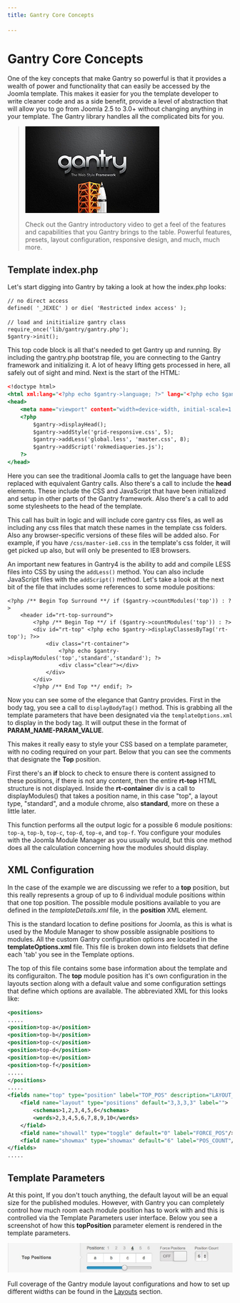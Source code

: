 ```yaml
---
title: Gantry Core Concepts

---
```


Gantry Core Concepts
====================
One of the key concepts that make Gantry so powerful is that it provides a wealth of power and functionality that can easily be accessed by the Joomla template. This makes it easier for you the template developer to write cleaner code and as a side benefit, provide a level of abstraction that will allow you to go from Joomla 2.5 to 3.0+ without changing anything in your template. The Gantry library handles all the complicated bits for you.

> [![](../assets/g4-promo.jpg)](http://youtube.com/embed/AKqppYSttEE)
>
> Check out the Gantry introductory video to get a feel of the features and capabilities that you Gantry brings to the table. Powerful features, presets, layout configuration, responsive design, and much, much more.

Template index.php
------------------
Let's start digging into Gantry by taking a look at how the index.php looks:

~~~ .php
// no direct access
defined( '_JEXEC' ) or die( 'Restricted index access' );

// load and inititialize gantry class
require_once('lib/gantry/gantry.php');
$gantry->init();
~~~

This top code block is all that's needed to get Gantry up and running. By including the gantry.php bootstrap file, you are connecting to the Gantry framework and initializing it. A lot of heavy lifting gets processed in here, all safely out of sight and mind. Next is the start of the HTML:

~~~ .html
<!doctype html>
<html xml:lang="<?php echo $gantry->language; ?>" lang="<?php echo $gantry->language;?>" >
<head>
    <meta name="viewport" content="width=device-width, initial-scale=1.0">
    <?php
        $gantry->displayHead();
        $gantry->addStyle('grid-responsive.css', 5);
        $gantry->addLess('global.less', 'master.css', 8);
        $gantry->addScript('rokmediaqueries.js');
    ?>
</head>
~~~

Here you can see the traditional Joomla calls to get the language have been replaced with equivalent Gantry calls. Also there's a call to include the **head** elements. These include the CSS and JavaScript that have been initialized and setup in other parts of the Gantry framework. Also there's a call to add some stylesheets to the head of the template.

This call has built in logic and will include core gantry css files, as well as including any css files that match these names in the template css folders. Also any browser-specific versions of these files will be added also. For example, if you have `/css/master-ie8.css` in the template's css folder, it will get picked up also, but will only be presented to IE8 browsers.

An important new features in Gantry4 is the ability to add and compile LESS files into CSS by using the `addLess()` method. You can also include JavaScript files with the `addScript()` method. Let's take a look at the next bit of the file that includes some references to some module positions:

~~~ .php
<?php /** Begin Top Surround **/ if ($gantry->countModules('top')) : ?>
    <header id="rt-top-surround">
        <?php /** Begin Top **/ if ($gantry->countModules('top')) : ?>
        <div id="rt-top" <?php echo $gantry->displayClassesByTag('rt-top'); ?>>
            <div class="rt-container">
                <?php echo $gantry->displayModules('top','standard','standard'); ?>
                <div class="clear"></div>
            </div>
        </div>
        <?php /** End Top **/ endif; ?>
~~~

Now you can see some of the elegance that Gantry provides. First in the body tag, you see a call to `displayBodyTag()` method. This is grabbing all the template parameters that have been designated via the `templateOptions.xml` to display in the body tag. It will output these in the format of **PARAM_NAME-PARAM_VALUE**.

This makes it really easy to style your CSS based on a template parameter, with no coding required on your part. Below that you can see the comments that designate the **Top** position.

First there's an **if** block to check to ensure there is content assigned to these positions, if there is not any content, then the entire **rt-top** HTML structure is not displayed. Inside the **rt-container** div is a call to displayModules() that takes a position name, in this case "top", a layout type, "standard", and a module chrome, also **standard**, more on these a little later.

This function performs all the output logic for a possible 6 module positions: `top-a`, `top-b`, `top-c`, `top-d`, `top-e`, and `top-f`. You configure your modules with the Joomla Module Manager as you usually would, but this one method does all the calculation concerning how the modules should display.

XML Configuration
-----------------
In the case of the example we are discussing we refer to a **top** position, but this really represents a group of up to 6 individual module positions within that one top position. The possible module positions available to you are defined in the _templateDetails.xml_ file, in the **position** XML element.

This is the standard location to define positions for Joomla, as this is what is used by the Module Manager to show possible assignable positions to modules. All the custom Gantry configuration options are located in the __templateOptions.xml__ file. This file is broken down into fieldsets that define each 'tab' you see in the Template options.

The top of this file contains some base information about the template and its configuraiton. The **top** module position has it's own configuration in the layouts section along with a default value and some configuration settings that define which options are available. The abbreviated XML for this looks like:

~~~ .xml
<positions>
.....
<position>top-a</position>
<position>top-b</position>
<position>top-c</position>
<position>top-d</position>
<position>top-e</position>
<position>top-f</position>
.....
</positions>
.....
<fields name="top" type="position" label="TOP_POS" description="LAYOUT_POS_DESC">
    <field name="layout" type="positions" default="3,3,3,3" label="">
        <schemas>1,2,3,4,5,6</schemas>
        <words>2,3,4,5,6,7,8,9,10</words>
    </field>
    <field name="showall" type="toggle" default="0" label="FORCE_POS"/>
    <field name="showmax" type="showmax" default="6" label="POS_COUNT"/>
</fields>
.....
~~~

Template Parameters
-------------------
At this point, If you don't touch anything, the default layout will be an equal size for the published modules. However, with Gantry you can completely control how much room each module position has to work with and this is controlled via the Template Parameters user interface. Below you see a screenshot of how this **topPosition** parameter element is rendered in the template parameters.

![](assets/layouts-top-position.jpg)


Full coverage of the Gantry module layout configurations and how to set up different widths can be found in the [Layouts](../configure/layouts.md) section.


